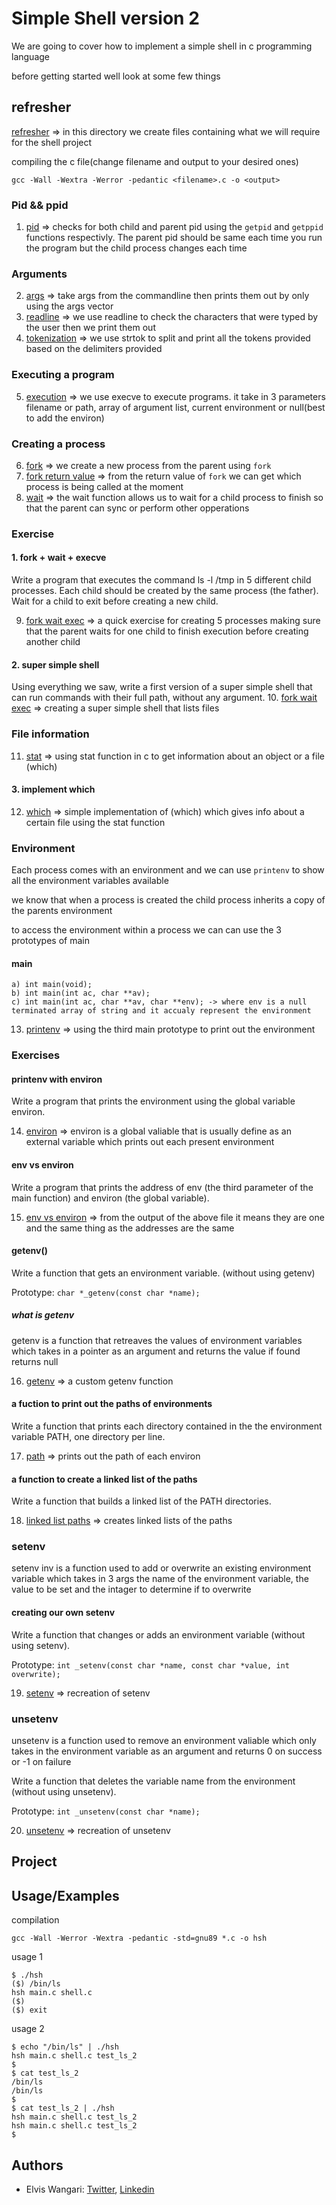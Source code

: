 
# Simple Shell version 2

We are going to cover how to implement a  simple shell in c programming language

before getting started well look at some few things

## refresher

[refresher](./refresher) => in this directory we create files containing what we will require for the shell project

compiling the c file(change filename and output to your desired ones)

```
gcc -Wall -Wextra -Werror -pedantic <filename>.c -o <output>
```

### Pid && ppid

1. [pid](./refresher/1_pid.c) =>  checks for both child and  parent pid using the `getpid` and `getppid` functions respectivly. The parent pid should be same each time you run the program but the child process changes each time

### Arguments

2. [args](./refresher/2_args.c) => take args from the commandline then prints them out by only using the args vector
3. [readline](./refresher/3_readline.c) => we use readline to check the characters that were typed by the user then we print them out
4. [tokenization](./refresher/4_split_line.c) => we use strtok to split and print all the tokens provided based on the delimiters provided

### Executing a program

5. [execution](./refresher/5_exec.c) => we use execve to execute programs. it take in 3 parameters filename or path, array of argument list, current environment or null(best to add the environ)

### Creating a process

6. [fork](./refresher/6_fork.c) => we create a new process from the parent using `fork`
7. [fork return value](./refresher/7_fork.c) => from the return value of `fork` we can get which process is being called at the moment
8. [wait](./refresher/8_wait.c) => the wait function allows us to wait for a child process to finish so that the parent can sync or perform other opperations

### Exercise

#### 1. fork + wait + execve

Write a program that executes the command ls -l /tmp in 5 different child processes. Each child should be created by the same process (the father). Wait for a child to exit before creating a new child.

9. [fork wait exec](./refresher/9_forwaitexec.c) => a quick exercise for creating 5 processes making sure that the parent waits for one child to finish execution before creating another child

#### 2. super simple shell

Using everything we saw, write a first version of a super simple shell that can run commands with their full path, without any argument.
10. [fork wait exec](./refresher/10_supersimpleshell.c) => creating a super simple shell that lists files

### File information

11. [stat](./refresher/11_stat.c) => using stat function in c to get information about an object or a file (which)

#### 3. implement which

12. [which](./refresher/12_which.c) => simple implementation of (which) which gives info about a certain file using the stat function

### Environment

Each process comes with an environment and we can use `printenv` to show all the environment variables available

we know that when a process is created the child process inherits a copy of the parents environment

to access the environment within a process we can can use the 3 prototypes of main

#### main

    a) int main(void);
    b) int main(int ac, char **av);
    c) int main(int ac, char **av, char **env); -> where env is a null terminated array of string and it accualy represent the environment
13. [printenv](./refresher/13_printenv.c) => using the third main prototype to print out the environment

### Exercises

#### printenv with environ

Write a program that prints the environment using the global variable environ.

14. [environ](./refresher/14_environ.c) => environ is a global valiable that is usually define as an external variable which prints out each present environment

#### env vs environ

Write a program that prints the address of env (the third parameter of the main function) and environ (the global variable).

15. [env vs environ](./refresher/15_env&&environ.c) => from the output of the above file it means they are one and the same thing as the addresses are the same

#### getenv()

Write a function that gets an environment variable. (without using getenv)

Prototype: `char *_getenv(const char *name);`

##### what is getenv

getenv is a function that retreaves the values of environment variables which takes in a pointer as an argument and returns the value if found returns null

16. [getenv](./refresher/16_getenv.c) => a custom getenv function

#### a fuction to print out the paths of environments

Write a function that prints each directory contained in the the environment variable PATH, one directory per line.

17. [path](./refresher/17_path.c) => prints out the path of each environ

#### a function to create a linked list of the paths

Write a function that builds a linked list of the PATH directories.

18. [linked list paths](./refresher/18_linkedpaths.c) => creates linked lists of the paths

### setenv

setenv inv is a function used to add or overwrite an existing environment variable which takes in 3 args the name of the environment variable, the value to be set and the intager to determine if to overwrite

#### creating our own setenv

Write a function that changes or adds an environment variable (without using setenv).

Prototype: `int _setenv(const char *name, const char *value, int overwrite);`

19. [setenv](./refresher/19_setenv.c) => recreation of setenv

### unsetenv

unsetenv is a function used to remove an environment valiable which only takes in the environment variable as an argument and returns 0 on success or -1 on failure

Write a function that deletes the variable name from the environment (without using unsetenv).

Prototype: `int _unsetenv(const char *name);`

20. [unsetenv](./refresher/20_unsetenv.c) => recreation of unsetenv

## Project

## Usage/Examples

compilation

```
gcc -Wall -Werror -Wextra -pedantic -std=gnu89 *.c -o hsh
```

usage 1

```
$ ./hsh
($) /bin/ls
hsh main.c shell.c
($)
($) exit
```

usage 2

```
$ echo "/bin/ls" | ./hsh
hsh main.c shell.c test_ls_2
$
$ cat test_ls_2
/bin/ls
/bin/ls
$
$ cat test_ls_2 | ./hsh
hsh main.c shell.c test_ls_2
hsh main.c shell.c test_ls_2
$
```

## Authors

- Elvis Wangari: [Twitter](https://www.x.com/elvis_wangari), [Linkedin](www.linkedin.com/in/elvis-wangari)
